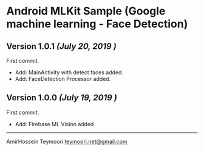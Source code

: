 # Android MLKit Sample (Google machine learning - Face Detection)


 
Version 1.0.1 *(July 20, 2019 )*
----------------------------

First commit. 
 * Add: MainActivity with detect faces added.
 * Add: FaceDetection Processor added.

 
Version 1.0.0 *(July 19, 2019 )*
----------------------------

First commit. 
 * Add: Firebase ML Vision added

----------------------------
AmirHossein Teymoori
teymoori.net@gmail.com